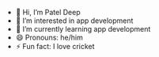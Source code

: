 - 👋 Hi, I’m Patel Deep
- 👀 I’m interested in app development
- 🌱 I’m currently learning app development
- 😄 Pronouns: he/him
- ⚡ Fun fact: I love cricket
<!---
deeppatel2610/deeppatel2610 is a ✨ special ✨ repository because its `README.md` (this file) appears on your GitHub profile.
You can click the Preview link to take a look at your changes.
--->
